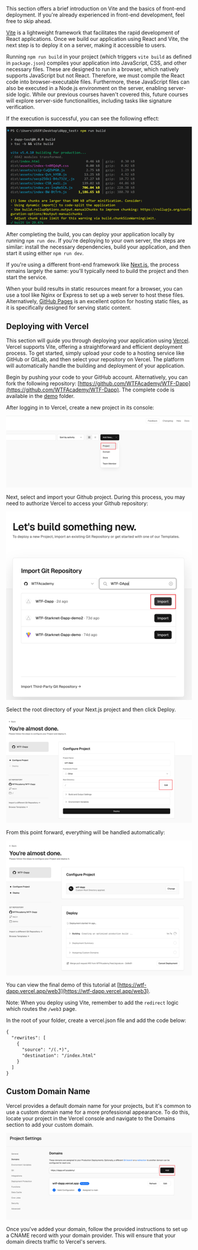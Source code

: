 This section offers a brief introduction on Vite and the basics of front-end deployment. If you're already experienced in front-end development, feel free to skip ahead.

[Vite](https://vite.dev/) is a lightweight framework that facilitates the rapid development of React applications. Once we build our application using React and Vite, the next step is to deploy it on a server, making it accessible to users.

Running `npm run build` in your project (which triggers `vite build` as defined in `package.json`) compiles your application into JavaScript, CSS, and other necessary files. These are designed to run in a browser, which natively supports JavaScript but not React. Therefore, we must compile the React code into browser-executable files. Furthermore, these JavaScript files can also be executed in a Node.js environment on the server, enabling server-side logic. While our previous courses haven't covered this, future courses will explore server-side functionalities, including tasks like signature verification.

If the execution is successful, you can see the following effect:

![build next](./img/vitebuild.png)

After completing the build, you can deploy your application locally by running `npm run dev`. If you're deploying to your own server, the steps are similar: install the necessary dependencies, build your application, and then start it using either `npm run dev`.

If you're using a different front-end framework like [Next.js](https://nextjs.org/), the process remains largely the same: you'll typically need to build the project and then start the service.

When your build results in static resources meant for a browser, you can use a tool like Nginx or Express to set up a web server to host these files. Alternatively, [GitHub Pages](https://pages.github.com/) is an excellent option for hosting static files, as it is specifically designed for serving static content.

## Deploying with Vercel

This section will guide you through deploying your application using [Vercel](https://vercel.com/). Vercel supports Vite, offering a straightforward and efficient deployment process. To get started, simply upload your code to a hosting service like GitHub or GitLab, and then select your repository on Vercel. The platform will automatically handle the building and deployment of your application.

Begin by pushing your code to your GitHub account. Alternatively, you can fork the following repository: [https://github.com/WTFAcademy/WTF-Dapp](https://github.com/WTFAcademy/WTF-Dapp). The complete code is available in the [demo](../demo/) folder.

After logging in to Vercel, create a new project in its console:

![createnew](./img/createnew.png)

Next, select and import your Github project. During this process, you may need to authorize Vercel to access your Github repository:

![import](./img/import.png)

Select the root directory of your Next.js project and then click Deploy.

![editroot](./img/editroot.png)

From this point forward, everything will be handled automatically:

![deploy](./img/deploy.png)

You can view the final demo of this tutorial at [https://wtf-dapp.vercel.app/web3](https://wtf-dapp.vercel.app/web3).

Note: When you deploy using Vite, remember to add the `redirect` logic which routes the `/web3` page.

In the root of your folder, create a vercel.json file and add the code below:

```
{
  "rewrites": [
    {
      "source": "/(.*)",
      "destination": "/index.html"
    }
  ]
}
```

## Custom Domain Name

Vercel provides a default domain name for your projects, but it's common to use a custom domain name for a more professional appearance. To do this, locate your project in the Vercel console and navigate to the Domains section to add your custom domain.

![domain](./img/domain.png)

Once you've added your domain, follow the provided instructions to set up a CNAME record with your domain provider. This will ensure that your domain directs traffic to Vercel's servers.
